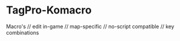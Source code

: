 # TagPro-Komacro
Macro's // edit in-game // map-specific // no-script compatible // key combinations
